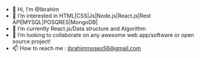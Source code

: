 - 👋 Hi, I’m @Ibrahim
- 👀 I’m interested in HTML|CSS|Js|Node.js|React.js|Rest API|MYSQL|POSQRES|MongoDB|
- 🌱 I’m currently React.js/Data structure and Algorithm
- 💞️ I’m looking to collaborate on any awesome web app/software or open source project!
- 📫 How to reach me : ibrahimmoses56@gmail.com

<!---
Ibro001/Ibro001 is a ✨ special ✨ repository because its `README.md` (this file) appears on your GitHub profile.
You can click the Preview link to take a look at your changes.
--->
